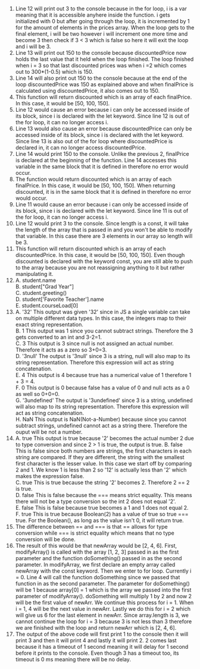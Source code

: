 1) Line 12 will print out 3 to the console because in the for loop,
   i is a var meaning that it is accessible anyhere inside the function. i gets
   initialized with 0 but after going through the loop, it is incremented by 1 for 
   the amount of elements in the prices array. When the loop gets to the final element, i will be two
   however i will increment one more time and become 3 then check if 3 < 3 which is false so
   here it will exit the loop and i will be 3.  
2) Line 13 will print out 150 to the console because discountedPrice now holds the last value
   that it held when the loop finished. The loop finished when i = 3 so that last discounted prices 
   was when i =2 which comes out to 300*(1-0.5) which is 150.  
3) Line 14 will also print out 150 to the console because at the end of the loop discountedPrice 
   was 150 as explained above and when finalPrice is calculated using discountedPrice, it also comes out to 150.  
4) This function will return discounted which is an array of each finalPrice. In this case, it would  be [50, 100, 150].   
5) Line 12 would cause an error because i can only be accessed inside of its block, since i is declared with the let keyword. Since line 12 is out of the for loop, it can no longer access i.  
6) Line 13 would also cause an error because discountedPrice can only be accessed inside of its block, since i is declared with the let keyword. Since line 13 is also out of the for loop where discountedPrice is declared in, it can no longer access discountedPrice.  
7) Line 14 would print 150 to the console. Unlike the previous 2, finalPrice is declared at the beginning of the function. Line 14 accesses this variable in the same block that it is defined in therefore no error would occur.  
8) The function would return discounted which is an array of each finalPrice. In this case, it would be [50, 100, 150]. When returning discounted, it is in the same block that it is defined in therefore no error would occur.  
9) Line 11 would cause an error because i can only be accessed inside of its block, since i is declared with the let keyword. Since line 11 is out of the for loop, it can no longer access i.  
10) Line 12 would print 3 to the console. Since length is a const, it will take the length of the array that is passed in and you won't be able to modify that variable. In this case there are 3 elements in our array so length will be 3.  
11) This function will return discounted which is an array of each discountedPrice. In this case, it would  be [50, 100, 150]. Even though discounted is declared with the keyword const, you are still able to push to the array because you are not reassigning anything to it but rather manipulating it.   
12) A. student.name  
    B. student["Grad Year"]  
    C. student.greeting()  
    D. student['Favorite Teacher'].name  
    E. student.courseLoad[0]  
13) A. '32' This output was given '32' since in JS a single variable can take on multiple different data types. In this case, the integers map to their exact string representation.  
    B. 1 This output was 1 since you cannot subtract strings. Therefore the 3 gets converted to an int and 3-2=1.  
    C. 3 This output is 3 since null is not assigned an actual number. Therefore it acts as a zero so 3+0=3.  
    D. '3null' The output is '3null' since 3 is a string, null will also map to its string representation.   Therefore this expression will act as string concatenation.  
    E. 4 This output is 4 because true has a numerical value of 1 therefore 1 + 3 = 4.    
    F. 0 This output is 0 because false has a value of 0 and null acts as a 0 as well so 0+0=0.   
    G. '3undefined' The output is '3undefined' since 3 is a string, undefined will also map to its string representation. Therefore this expression will act as string concatenation.  
    H. NaN This output is NaN(Not-a-Number) because since you cannot subtract strings, undefined cannot act as a string there. Therefore the ouput will be not a number.  
14) A. true This output is true because '2' becomes the actual number 2 due to type conversion and since 2 > 1 is true, the output is true.
    B. false This is false since both numbers are strings, the first characters in each string are compared. If they are different, the string with the smallest first character is the lesser value. In this case we start off by comparing 2 and 1. We know 1 is less than 2 so '12' is actually less than '2' which makes the expression false.     
    C. true This is true because the string '2' becomes 2. Therefore 2 == 2 is true.  
    D. false This is false because the === means strict equality. This means there will not be a type conversion so the int 2 does not equal '2'.   
    E. false This is false because true becomes a 1 and 1 does not equal 2.   
    F. true This is true because Boolean(2) has a value of true so true === true. For the Boolean(), as long as the value isn't 0, it will return true.  
15) The difference between == and === is that == allows for type conversion while === is strict equality which means that no type conversion will be done.  
17) The result of this would be that newArray would be [2, 4, 6]. First, modifyArray() is called with the array [1, 2, 3] passed in as the first parameter and the function doSomething() passed in as the second parameter. In modifyArray, we first declare an empty array called newArray with the const keyword. Then we enter to for loop. Currently i = 0. Line 4 will call the function doSomething since we passed that function in as the second parameter. The parameter for doSomething() will be 1 because array[0] = 1 which is the array we passed into the first parameter of modifyArray(). doSomething will multiply 1 by 2 and now 2 will be the first value of newArr. We continue this process for i = 1. When i = 1, 4 will be the next value in newArr. Lastly we do this for i = 2 which will give us 6 for the last element in newArr. Since array.length is 3, we cannot continue the loop for i = 3 because 3 is not less than 3 therefore we are finished with the loop and return newArr which is [2, 4, 6].  
19) The output of the above code will first print 1 to the console then it will print 3 and then it will print 4 and lastly it will print 2. 2 comes last because it has a timeout of 1 second meaning it will delay for 1 second before it prints to the console. Even though 3 has a timeout too, its timeout is 0 ms meaning there will be no delay.